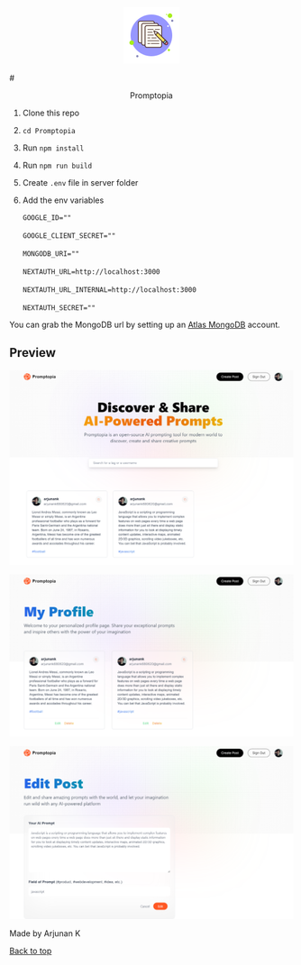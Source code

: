 <p align="center" width="50px" height="50px"><img src="./public/assets/images/preview-00.png"/></p>
# <p align="center" id="top">Promptopia</p>

1. Clone this repo
2. `cd Promptopia`
3. Run `npm install`
4. Run `npm run build`
5. Create `.env` file in server folder
6. Add the env variables 

    ```env
    GOOGLE_ID=""

    GOOGLE_CLIENT_SECRET=""

    MONGODB_URI=""

    NEXTAUTH_URL=http://localhost:3000

    NEXTAUTH_URL_INTERNAL=http://localhost:3000

    NEXTAUTH_SECRET=""
    ```
You can grab the MongoDB url by setting up an [Atlas MongoDB](https://www.mongodb.com/atlas/database) account.

## Preview

![](./public/assets/images/preview-01.png)

![](./public/assets/images/preview-02.png)

![](./public/assets/images/preview-03.png)

Made by Arjunan K

<a href="#top">Back to top</a>
